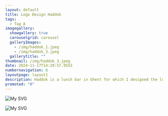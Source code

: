 ```yaml
---
layout: default
title: Logo Design Haddok
tags:
  - Tag A
imagegallery:
  showgallery: true
  carouselgrid: carousel
  galleryImages:
    - /img/haddok_1.jpeg
    - /img/haddok_3.jpeg
  gallerytitle: ""
thumbnail: /img/haddok_3.jpeg
date: 2024-11-17T14:29:57.955Z
numbernavigation: 6
layoutpage: layout1
description: Haddok is a lunch bar in Ghent for which I designed the logo. Haddok serves a delicious lunch and has a terrace facing a beautiful sunset within the scenery of the old docks. I based the design of the letters on the shape of the windows of the buildings of the old docks and the accompanying illustration on the huge blue harbour crane standing right next to their building. You can visit their website here https://haddok.gent/en/
promoted: "0"
---
```

![My SVG](/img/haddoklogo2.svg)

![My SVG](/img/haddoklogo.svg)







